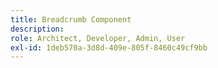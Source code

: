 ```yaml
---
title: Breadcrumb Component
description: 
role: Architect, Developer, Admin, User
exl-id: 1deb570a-3d8d-409e-805f-8460c49cf9bb
---
```

